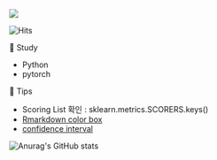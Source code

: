 <img src="https://capsule-render.vercel.app/api?type=wave&color=auto&height=200&section=header&text=Hi%20there!&fontSize=90"/>    
 
![Hits](https://hits.seeyoufarm.com/api/count/incr/badge.svg?url=https%3A%2F%2Fgithub.com%2Fpinkocto&count_bg=%23DF00AA&title_bg=%23555555&icon=github.svg&icon_color=%23E7E7E7&title=hits&edge_flat=false)
       
              
🌻 Study <br>                         
- Python        
- pytorch    
 
🔅 Tips <br>  
- Scoring List 확인 : sklearn.metrics.SCORERS.keys()     
- [Rmarkdown color box](https://stackoverflow.com/questions/25654845/how-can-i-create-a-text-box-for-a-note-in-markdown) <br>       
- [confidence interval](https://rfriend.tistory.com/114)     

![Anurag's GitHub stats](https://github-readme-stats.vercel.app/api?username=pinkocto&show_icons=true&theme=radical)        
 
  
